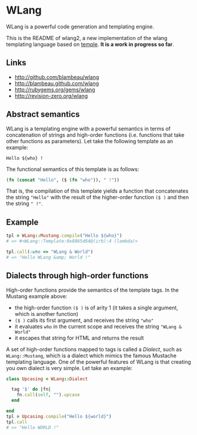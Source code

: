 # WLang

WLang is a powerful code generation and templating engine.

This is the README of wlang2, a new implementation of the wlang templating language 
based on [temple](https://github.com/judofyr/temple). **It is a work in progress so
far**.

## Links

* http://github.com/blambeau/wlang
* http://blambeau.github.com/wlang
* http://rubygems.org/gems/wlang
* http://revision-zero.org/wlang

## Abstract semantics

WLang is a templating engine with a powerful semantics in terms of concatenation
of strings and high-order functions (i.e. functions that take other functions as
parameters). Let take the following template as an example:

```
Hello ${who} !
```

The functional semantics of this template is as follows:

```clojure
(fn (concat "Hello", ($ (fn "who")), " !"))
```

That is, the compilation of this template yields a function that concatenates the
string `"Hello"` with the result of the higher-order function `($ )` and then the
string `" !"`.

## Example

```ruby
tpl = WLang::Mustang.compile("Hello ${who}")
# => #<WLang::Template:0x8865d64@(irb):4 (lambda)>

tpl.call(:who => "WLang & World")
# => "Hello WLang &amp; World !"
```

## Dialects through high-order functions

High-order functions provide the semantics of the template tags. In the Mustang example 
above:

* the high-order function `($ )` is of arity 1 (it takes a single argument, which 
  is another function)
* `($ )` calls its first argument, and receives the string `"who"`
* it evaluates `who` in the current scope and receives the string `"WLang & World"`
* it escapes that string for HTML and returns the result

A set of high-order functions mapped to tags is called a _Dialect_, such as `WLang::Mustang`,
which is a dialect which mimics the famous Mustache templating language. One of the powerful 
features of WLang is that creating you own dialect is very simple. Let take an example:

```ruby
class Upcasing < WLang::Dialect

  tag '$' do |fn|
    fn.call(self, "").upcase
  end

end
tpl = Upcasing.compile("Hello ${world}")
tpl.call
# => "Hello WORLD !"
```
